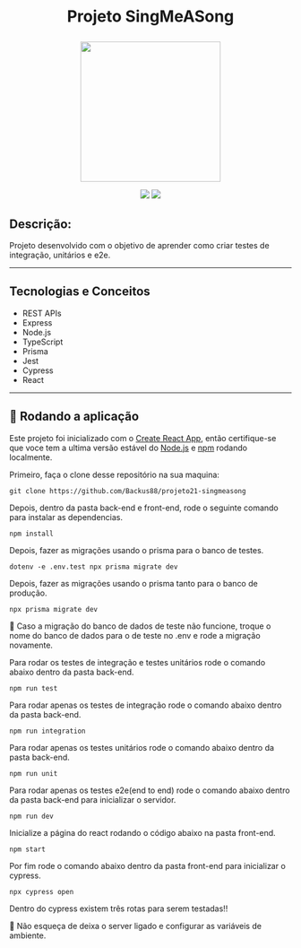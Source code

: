 # <p align = "center"> Projeto SingMeASong </p>

<p align="center">
   <img src="https://img.freepik.com/free-vector/retro-monochrome-music-microphone-concept_225004-1213.jpg?w=2000" width="250" height="250"/>
</p>

<p align = "center">
   <img src="https://img.shields.io/badge/author-Luis Fernando-4dae71?style=flat-square" />
   <img src="https://img.shields.io/github/languages/count/Backus88/projeto21-singmeasong?color=4dae71&style=flat-square" />
</p>


##   Descrição:

Projeto desenvolvido com o objetivo de aprender como criar testes de integração, unitários e e2e.

***

##  Tecnologias e Conceitos

- REST APIs
- Express
- Node.js
- TypeScript
- Prisma
- Jest
- Cypress
- React

***



## 🏁 Rodando a aplicação

Este projeto foi inicializado com o [Create React App](https://github.com/facebook/create-react-app), então certifique-se que voce tem a ultima versão estável do [Node.js](https://nodejs.org/en/download/) e [npm](https://www.npmjs.com/) rodando localmente.

Primeiro, faça o clone desse repositório na sua maquina:

```
git clone https://github.com/Backus88/projeto21-singmeasong
```

Depois, dentro da pasta back-end e front-end, rode o seguinte comando para instalar as dependencias.

```
npm install
```
Depois, fazer as migrações usando o prisma para o banco de testes.

```
dotenv -e .env.test npx prisma migrate dev 
```

Depois, fazer as migrações usando o prisma tanto para o banco de produção. 

```
npx prisma migrate dev 
```
:stop_sign: Caso a migração do banco de dados de teste não funcione, troque o nome do banco de dados para o de teste no .env e rode a migração novamente.


Para rodar os testes de integração e testes unitários rode o comando abaixo dentro da pasta back-end.

```
npm run test
```

Para rodar apenas os testes de integração rode o comando abaixo dentro da pasta back-end. 

```
npm run integration
```

Para rodar apenas os testes unitários rode o comando abaixo dentro da pasta back-end. 

```
npm run unit
```

Para rodar apenas os testes e2e(end to end) rode o comando abaixo dentro da pasta back-end para inicializar o servidor. 

```
npm run dev
```

Inicialize a página do react rodando o código abaixo na pasta front-end.
```
npm start
```

Por fim rode o comando abaixo dentro da pasta front-end para inicializar o cypress.
```
npx cypress open
```

Dentro do cypress existem três rotas para serem testadas!!

:stop_sign: Não esqueça de deixa o server ligado e configurar as variáveis de ambiente.
